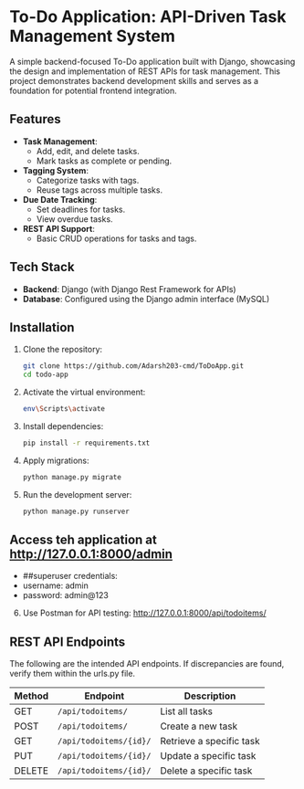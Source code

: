 # To-Do Application: API-Driven Task Management System

A simple backend-focused To-Do application built with Django, showcasing the design and implementation of REST APIs for task management. This project demonstrates backend development skills and serves as a foundation for potential frontend integration.

## Features

- **Task Management**:
  - Add, edit, and delete tasks.
  - Mark tasks as complete or pending.
- **Tagging System**:
  - Categorize tasks with tags.
  - Reuse tags across multiple tasks.
- **Due Date Tracking**:
  - Set deadlines for tasks.
  - View overdue tasks.
- **REST API Support**:
  - Basic CRUD operations for tasks and tags.

## Tech Stack

- **Backend**: Django (with Django Rest Framework for APIs)
- **Database**: Configured using the Django admin interface (MySQL)

## Installation

1. Clone the repository:
   ```bash
   git clone https://github.com/Adarsh203-cmd/ToDoApp.git
   cd todo-app
   
2. Activate the virtual environment:
   ```bash
   env\Scripts\activate

3. Install dependencies:
   ```bash
   pip install -r requirements.txt

4. Apply migrations:
   ```bash
   python manage.py migrate

5. Run the development server:
   ```bash
   python manage.py runserver

## Access teh application at http://127.0.0.1:8000/admin
  - ##superuser credentials:
  - username: admin
  - password: admin@123

 6. Use Postman for API testing: http://127.0.0.1:8000/api/todoitems/

## REST API Endpoints
 The following are the intended API endpoints. If discrepancies are found, verify them within the urls.py file.
 
| Method | Endpoint             | Description              |
| ------ | -------------------- | ------------------------ |
| GET    | `/api/todoitems/`    | List all tasks           |
| POST   | `/api/todoitems/`    | Create a new task        |
| GET    | `/api/todoitems/{id}/` | Retrieve a specific task |
| PUT    | `/api/todoitems/{id}/` | Update a specific task   |
| DELETE | `/api/todoitems/{id}/` | Delete a specific task   |

